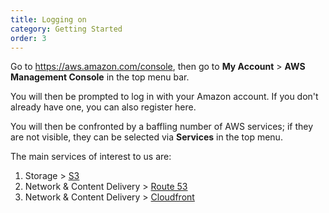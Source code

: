 ```yaml
---
title: Logging on
category: Getting Started
order: 3
---
```


Go to <https://aws.amazon.com/console>, then go to **My Account** > **AWS Management Console** in the top menu bar.

You will then be prompted to log in with your Amazon account. If you don't already have one, you can also register here.

You will then be confronted by a baffling number of AWS services; if they are not visible, they can be selected via **Services** in the top menu.

The main services of interest to us are:

1. Storage > [S3](https://s3.console.aws.amazon.com/s3)
2. Network & Content Delivery > [Route 53](https://console.aws.amazon.com/route53)
3. Network & Content Delivery > [Cloudfront](https://console.aws.amazon.com/cloudfront)
